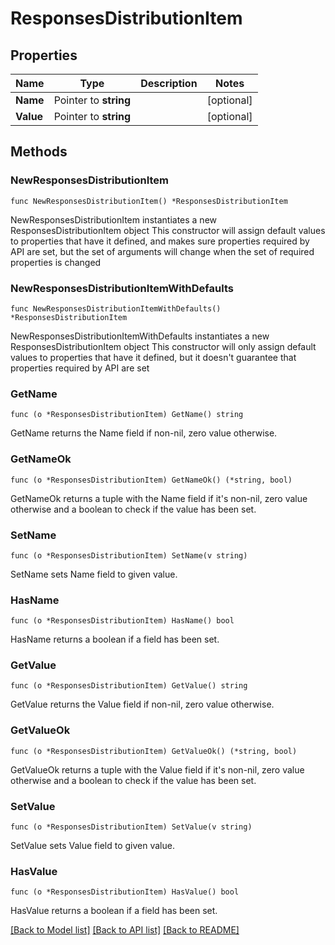 # ResponsesDistributionItem

## Properties

Name | Type | Description | Notes
------------ | ------------- | ------------- | -------------
**Name** | Pointer to **string** |  | [optional] 
**Value** | Pointer to **string** |  | [optional] 

## Methods

### NewResponsesDistributionItem

`func NewResponsesDistributionItem() *ResponsesDistributionItem`

NewResponsesDistributionItem instantiates a new ResponsesDistributionItem object
This constructor will assign default values to properties that have it defined,
and makes sure properties required by API are set, but the set of arguments
will change when the set of required properties is changed

### NewResponsesDistributionItemWithDefaults

`func NewResponsesDistributionItemWithDefaults() *ResponsesDistributionItem`

NewResponsesDistributionItemWithDefaults instantiates a new ResponsesDistributionItem object
This constructor will only assign default values to properties that have it defined,
but it doesn't guarantee that properties required by API are set

### GetName

`func (o *ResponsesDistributionItem) GetName() string`

GetName returns the Name field if non-nil, zero value otherwise.

### GetNameOk

`func (o *ResponsesDistributionItem) GetNameOk() (*string, bool)`

GetNameOk returns a tuple with the Name field if it's non-nil, zero value otherwise
and a boolean to check if the value has been set.

### SetName

`func (o *ResponsesDistributionItem) SetName(v string)`

SetName sets Name field to given value.

### HasName

`func (o *ResponsesDistributionItem) HasName() bool`

HasName returns a boolean if a field has been set.

### GetValue

`func (o *ResponsesDistributionItem) GetValue() string`

GetValue returns the Value field if non-nil, zero value otherwise.

### GetValueOk

`func (o *ResponsesDistributionItem) GetValueOk() (*string, bool)`

GetValueOk returns a tuple with the Value field if it's non-nil, zero value otherwise
and a boolean to check if the value has been set.

### SetValue

`func (o *ResponsesDistributionItem) SetValue(v string)`

SetValue sets Value field to given value.

### HasValue

`func (o *ResponsesDistributionItem) HasValue() bool`

HasValue returns a boolean if a field has been set.


[[Back to Model list]](../README.md#documentation-for-models) [[Back to API list]](../README.md#documentation-for-api-endpoints) [[Back to README]](../README.md)


